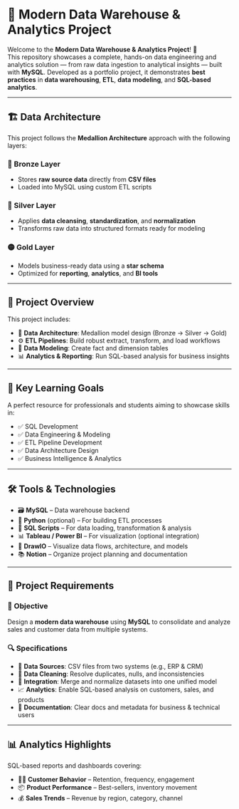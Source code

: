 # 🏢 Modern Data Warehouse & Analytics Project

Welcome to the **Modern Data Warehouse & Analytics Project**! 🚀  
This repository showcases a complete, hands-on data engineering and analytics solution — from raw data ingestion to analytical insights — built with **MySQL**. Developed as a portfolio project, it demonstrates **best practices** in **data warehousing**, **ETL**, **data modeling**, and **SQL-based analytics**.

---

## 🏗️ Data Architecture

This project follows the **Medallion Architecture** approach with the following layers:

### 🔶 Bronze Layer
- Stores **raw source data** directly from **CSV files**
- Loaded into MySQL using custom ETL scripts

### 🔷 Silver Layer
- Applies **data cleansing**, **standardization**, and **normalization**
- Transforms raw data into structured formats ready for modeling

### 🟡 Gold Layer
- Models business-ready data using a **star schema**
- Optimized for **reporting**, **analytics**, and **BI tools**

---

## 📖 Project Overview

This project includes:

- 🧱 **Data Architecture**: Medallion model design (Bronze → Silver → Gold)
- ⚙️ **ETL Pipelines**: Build robust extract, transform, and load workflows
- 🧩 **Data Modeling**: Create fact and dimension tables
- 📊 **Analytics & Reporting**: Run SQL-based analysis for business insights

---

## 🎯 Key Learning Goals

A perfect resource for professionals and students aiming to showcase skills in:

- ✅ SQL Development  
- ✅ Data Engineering & Modeling  
- ✅ ETL Pipeline Development  
- ✅ Data Architecture Design  
- ✅ Business Intelligence & Analytics  

---

## 🛠️ Tools & Technologies

- 🗃️ **MySQL** – Data warehouse backend  
- 🐍 **Python** (optional) – For building ETL processes  
- 📝 **SQL Scripts** – For data loading, transformation & analysis  
- 📊 **Tableau / Power BI** – For visualization (optional integration)  
- 🧰 **DrawIO** – Visualize data flows, architecture, and models  
- 📚 **Notion** – Organize project planning and documentation  

---

## 🚀 Project Requirements

### 🎯 Objective
Design a **modern data warehouse** using **MySQL** to consolidate and analyze sales and customer data from multiple systems.

### 🔍 Specifications

- 📁 **Data Sources**: CSV files from two systems (e.g., ERP & CRM)
- 🧼 **Data Cleaning**: Resolve duplicates, nulls, and inconsistencies
- 🔗 **Integration**: Merge and normalize datasets into one unified model
- 📈 **Analytics**: Enable SQL-based analysis on customers, sales, and products
- 🧾 **Documentation**: Clear docs and metadata for business & technical users

---

## 📊 Analytics Highlights

SQL-based reports and dashboards covering:

- 🧑‍💼 **Customer Behavior** – Retention, frequency, engagement  
- 📦 **Product Performance** – Best-sellers, inventory movement  
- 💰 **Sales Trends** – Revenue by region, category, channel  
